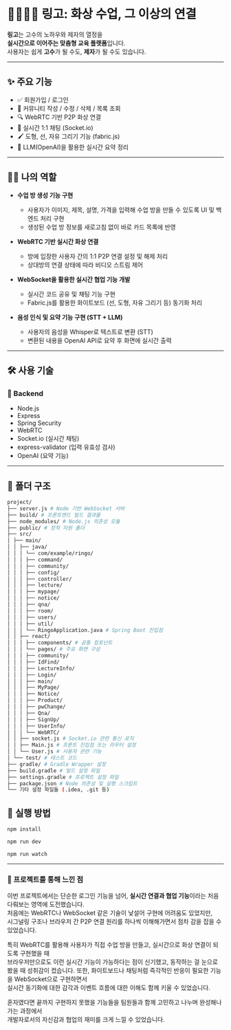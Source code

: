 # 👨‍👩‍👧‍👦 링고: 화상 수업, 그 이상의 연결

**링고**는 고수의 노하우와 제자의 열정을  
**실시간으로 이어주는 맞춤형 교육 플랫폼**입니다.  
사용자는 쉽게 **고수**가 될 수도, **제자**가 될 수도 있습니다.

---

## ✨ 주요 기능

- ✅ 회원가입 / 로그인  
- 📝 커뮤니티 작성 / 수정 / 삭제 / 목록 조회  
- 🔍 WebRTC 기반 P2P 화상 연결  
- 💬 실시간 1:1 채팅 (Socket.io)  
- 🖌️ 도형, 선, 자유 그리기 기능 (fabric.js)  
- 🤖 LLM(OpenAI)을 활용한 실시간 요약 정리  

---

## 🧑‍💻 나의 역할

- **수업 방 생성 기능 구현**
  - 사용자가 이미지, 제목, 설명, 가격을 입력해 수업 방을 만들 수 있도록 UI 및 백엔드 처리 구현
  - 생성된 수업 방 정보를 새로고침 없이 바로 카드 목록에 반영

- **WebRTC 기반 실시간 화상 연결**
  - 방에 입장한 사용자 간의 1:1 P2P 연결 설정 및 해제 처리
  - 상대방의 연결 상태에 따라 비디오 스트림 제어

- **WebSocket을 활용한 실시간 협업 기능 개발**
  - 실시간 코드 공유 및 채팅 기능 구현
  - Fabric.js를 활용한 화이트보드 (선, 도형, 자유 그리기 등) 동기화 처리

- **음성 인식 및 요약 기능 구현 (STT + LLM)**
  - 사용자의 음성을 Whisper로 텍스트로 변환 (STT)
  - 변환된 내용을 OpenAI API로 요약 후 화면에 실시간 출력

---

## 🛠 사용 기술

### 🔸 Backend
- Node.js
- Express
- Spring Security
- WebRTC
- Socket.io (실시간 채팅)
- express-validator (입력 유효성 검사)
- OpenAI (요약 기능)

---

## 📁 폴더 구조

```bash
project/
├── server.js # Node 기반 WebSocket 서버
├── build/ # 프론트엔드 빌드 결과물
├── node_modules/ # Node.js 의존성 모듈
├── public/ # 정적 자원 폴더
├── src/
│ ├── main/
│ │ ├── java/
│ │ │ └── com/example/ringo/
│ │ │ ├── command/
│ │ │ ├── community/
│ │ │ ├── config/
│ │ │ ├── controller/
│ │ │ ├── lecture/
│ │ │ ├── mypage/
│ │ │ ├── notice/
│ │ │ ├── qna/
│ │ │ ├── room/
│ │ │ ├── users/
│ │ │ ├── util/
│ │ │ └── RingoApplication.java # Spring Boot 진입점
│ │ ├── react/
│ │ │ ├── components/ # 공통 컴포넌트
│ │ │ └── pages/ # 주요 화면 구성
│ │ │ ├── community/
│ │ │ ├── IdFind/
│ │ │ ├── LectureInfo/
│ │ │ ├── Login/
│ │ │ ├── main/
│ │ │ ├── MyPage/
│ │ │ ├── Notice/
│ │ │ ├── Product/
│ │ │ ├── pwChange/
│ │ │ ├── Qna/
│ │ │ ├── SignUp/
│ │ │ ├── UserInfo/
│ │ │ └── WebRTC/
│ │ ├── socket.js # Socket.io 관련 통신 로직
│ │ ├── Main.js # 프론트 진입점 또는 라우터 설정
│ │ └── User.js # 사용자 관련 기능
│ └── test/ # 테스트 코드
├── gradle/ # Gradle Wrapper 설정
├── build.gradle # 빌드 설정 파일
├── settings.gradle # 프로젝트 설정 파일
├── package.json # Node 의존성 및 실행 스크립트
└── 기타 설정 파일들 (.idea, .git 등)

```
## 🚀 실행 방법

```bash
npm install

npm run dev

npm run watch

```
---

### 🫠 프로젝트를 통해 느낀 점
이번 프로젝트에서는 단순한 로그인 기능을 넘어, **실시간 연결과 협업 기능**이라는 처음 다뤄보는 영역에 도전했습니다.  
처음에는 WebRTC나 WebSocket 같은 기술이 낯설어 구현에 어려움도 있었지만,  
시그널링 구조나 브라우저 간 P2P 연결 원리를 하나씩 이해해가면서 점차 감을 잡을 수 있었습니다.

특히 WebRTC를 활용해 사용자가 직접 수업 방을 만들고, 실시간으로 화상 연결이 되도록 구현했을 때  
브라우저만으로도 이런 실시간 기능이 가능하다는 점이 신기했고, 동작하는 걸 눈으로 봤을 때 성취감이 컸습니다.
또한, 화이트보드나 채팅처럼 즉각적인 반응이 필요한 기능을 WebSocket으로 구현하면서  
실시간 동기화에 대한 감각과 이벤트 흐름에 대한 이해도 함께 키울 수 있었습니다.

혼자였다면 끝까지 구현하지 못했을 기능들을 팀원들과 함께 고민하고 나누며 완성해나가는 과정에서  
개발자로서의 자신감과 협업의 재미를 크게 느낄 수 있었습니다.
